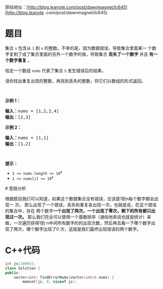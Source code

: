 原贴地址：[http://blog.leanote.com/post/dawnmagnet/lc645](http://blog.leanote
.com/post/dawnmagnet/lc645)
# 题目
<p>集合 <code>s</code> 包含从 <code>1</code> 
到&nbsp;<code>n</code>&nbsp;的整数。不幸的是，因为数据错误，导致集合里面某一
个数字复制了成了集合里面的另外一个数字的值，导致集合 
<strong>丢失了一个数字</strong> 并且 <strong>有一个数字重复</strong> 。</p>
<p>给定一个数组 <code>nums</code> 代表了集合 <code>S</code> 
发生错误后的结果。</p>
<p>请你找出重复出现的整数，再找到丢失的整数，将它们以数组的形式返回。</p>
<p>&nbsp;</p>
<p><strong>示例 1：</strong></p>
<pre><strong>输入：</strong>nums = [1,2,2,4]
<strong>输出：</strong>[2,3]
</pre>
<p><strong>示例 2：</strong></p>
<pre><strong>输入：</strong>nums = [1,1]
<strong>输出：</strong>[1,2]
</pre>
<p>&nbsp;</p>
<p><strong>提示：</strong></p>
<ul>
    <li><code>2 &lt;= nums.length &lt;= 10<sup>4</sup></code></li>
    <li><code>1 &lt;= nums[i] &lt;= 10<sup>4</sup></code></li>
</ul>
# 思路分析

根据题目我们可以知道，如果这个数据集合没有错误，应该是1到n每个数字都会出现一
次。
那么出现了一个错误，丢失和重复各出现一次，也就是说，在这个错误的集合中，存在
两个数字**一个出现了两次，一个出现了零次，剩下的所有都只出现过一次。**
那么我们完全可以使用一个基数排序（通俗地来说也就是统计）来做，一次遍历获得1到
n中间所有数字的的出现次数，然后再去看一下哪个数字出现了两次，哪个数字出现了0
次，这就是我们最终出现错误的两个数字。

# C++代码

```cpp
int js[10005];
class Solution {
public:
    vector<int> findErrorNums(vector<int>& nums) {
        memset(js, 0, sizeof js);
